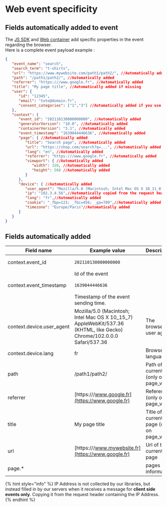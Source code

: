 # Web event specificity

## Fields automatically added to event&#x20;

The [JS SDK](../../../features/sources/sources-catalog/js-sdk/) and [Web container](../../../features/sources/sources-catalog/containers.md) add specific properties in the event regarding the browser.\
Here is a complete event payload example :

```json
{
   "event_name": "search",
   "search_term": "t-shirts",
   "url": "https://www.mywebsite.com/path1/path2/", //Automatically added if missing
   "path": "/path1/path2/", //Automatically added
   "referrer": "https:///www.google.fr", //Automatically added
   "title": "My page title", //Automatically added if missing
   "user": {
      "id": "12345",
      "email": "toto@domain.fr",
      "consent_categories": ["1","3"] //Automatically added if you use Commanders Act CMP
   },
   "context": {
      "event_id": "202110130000000000", //Automatically added
      "generatorVersion": "10.0", //Automatically added
      "containerVersion": "3.1", //Automatically added
      "event_timestamp": "1639044446636", //Automatically added
      "page": { //Automatically added
         "title": "Search page", //Automatically added
         "url": "https://shop.com/search?q=...", //Automatically added
         "lang": "en", //Automatically added
         "referrer": "https:///www.google.fr", //Automatically added
         "viewport": { //Automatically added
            "width": 320, //Automatically added
            "height": 568 //Automatically added
         }
      },
      "device": { //Automatically added
         "user_agent": "Mozilla/5.0 (Macintosh; Intel Mac OS X 10_11_0) AppleWebKit/537.36 (KHTML, like Gecko) Chrome/46.0.2490.86 Safari/537.36",//Automatically added
         "ip": "102.3.4.56",//Automatically copied from the request header
         "lang": "fr",//Automatically added
         "cookie": "_fbp=123; _fbc=456; _ga=789",//Automatically added
         "timezone": "Europe/Paris"//Automatically added
      }
   }
}
```

## Fields automatically added

| Field name                 | Example value                                                                                                           | Description                                    |
| -------------------------- | ----------------------------------------------------------------------------------------------------------------------- | ---------------------------------------------- |
| context.event\_id          | <pre><code>202110130000000000
</code></pre>                                                                             | Id of the event                                |
| context.event\_timestamp   | <pre><code>1639044446636
</code></pre>                                                                                  | Timestamp of the event sending time.           |
| context.device.user\_agent | Mozilla/5.0 (Macintosh; Intel Mac OS X 10\_15\_7) AppleWebKit/537.36 (KHTML, like Gecko) Chrome/102.0.0.0 Safari/537.36 | The browser's user agent                       |
| context.device.lang        | fr                                                                                                                      | Browser language                               |
| path                       | /path1/path2/                                                                                                           | Path of the current url (only on page\_view)   |
| referrer                   | [https:///www.google.fr](https://www.google.fr)                                                                         | Referer url (only on page\_view)               |
| title                      | My page title                                                                                                           | Title of the current page (only on page\_view) |
| url                        | [https:///www.mywebsite.fr](https://www.google.fr)                                                                      | Url of the current page                        |
| page.\*                    |                                                                                                                         | pages information                              |

{% hint style="info" %}
IP Address is not collected by our libraries, but instead filled in by our servers when it receives a message for **client side events only**. Copying it from the request header containing the IP Address.
{% endhint %}
